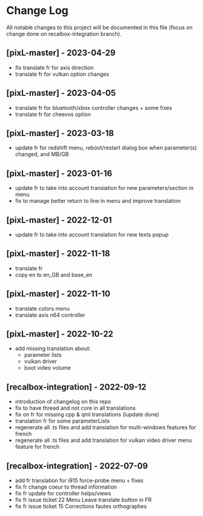 # Change Log
All notable changes to this project will be documented in this file (focus on change done on recalbox-integration branch).

## [pixL-master] - 2023-04-29
- fix translate fr for axis direction
- translate fr for vulkan option changes

## [pixL-master] - 2023-04-05
- translate fr for bluetooth/xbox controller changes + some fixes
- translate fr for cheevos option

## [pixL-master] - 2023-03-18
- update fr for redshift menu, reboot/restart dialog box when parameter(s) changed, and MB/GB

## [pixL-master] - 2023-01-16
- update fr to take into account translation for new parameters/section in menu
- fix to manage better return to line in menu  and improve translation

## [pixL-master] - 2022-12-01
- update fr to take into account translation for new texts popup

## [pixL-master] - 2022-11-18
- translate fr
- copy en to en_GB and base_en

## [pixL-master] - 2022-11-10
- translate colors menu 
- translate axis n64 controller

## [pixL-master] - 2022-10-22
- add missing translation about:
	- parameter lists
	- vulkan driver
	- boot video volume

## [recalbox-integration] - 2022-09-12
- introduction of changelog on this repo
- fix to have thread and not core in all translations
- fix on fr for missing cpp & qml translations (lupdate done)
- translation fr for some parameterLists
- regenerate all .ts files and add translation for multi-windows features for french
- regenerate all .ts files and add translation for vulkan video driver menu feature for french

## [recalbox-integration] - 2022-07-09
- add fr translation for i915 force-probe menu + fixes
- fix fr change coeur to thread information
- fix fr update for controller helps/views
- fix fr issue ticket 22 Menu Leave translate button in FR
- fix fr issue ticket 15 Corrections fautes orthographes
